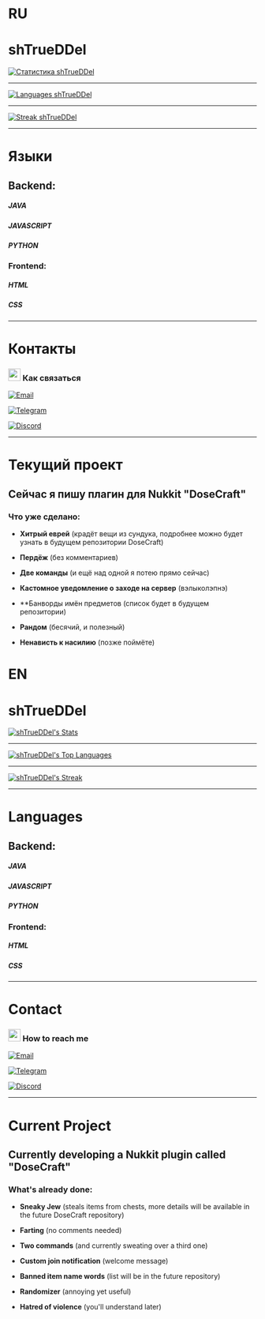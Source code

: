 # **RU**

# shTrueDDel

[![Статистика shTrueDDel](https://github-readme-stats.vercel.app/api?username=shTrueDDel&show_icons=true&theme=dark&title_color=ff79c6&icon_color=bd93f9&text_color=f8f8f2&bg_color=282a36&hide_border=true)](https://github.com/anuraghazra/github-readme-stats)

---

[![Languages shTrueDDel](https://github-readme-stats.vercel.app/api/top-langs/?username=shTrueDDel&layout=compact&theme=dark&title_color=ff79c6&text_color=f8f8f2&bg_color=282a36&hide_border=true)](https://github.com/anuraghazra/github-readme-stats)

---

[![Streak shTrueDDel](https://github-readme-streak-stats.herokuapp.com/?user=shTrueDDel&theme=dark&background=282a36&ring=ff79c6&fire=ff79c6&currStreakNum=f8f8f2&sideNums=f8f8f2&currStreakLabel=f8f8f2&sideLabels=f8f8f2&dates=6272a4&hide_border=true)](https://github.com/DenverCoder1/github-readme-streak-stats)

---

# **Языки**  

## **Backend:**  
##### JAVA
##### JAVASCRIPT
##### PYTHON

### **Frontend:**  

##### HTML
##### CSS


---

# Контакты

### <img src="https://i.imgur.com/9X0w0s.gif" width="25px"> **Как связаться**  
[![Email](https://img.shields.io/badge/-xeosscript@gmail.com-D14836?logo=gmail&logoColor=white&style=for-the-badge)](mailto:xeosscript@gmail.com)  

[![Telegram](https://img.shields.io/badge/-@shTrueDDel-26A5E4?logo=telegram&logoColor=white&style=for-the-badge)](https://t.me/shTrueDDel)  

[![Discord](https://img.shields.io/badge/-gdshtruedel-5865F2?logo=discord&logoColor=white&style=for-the-badge)](https://discord.com/users/gdshtruedel)  

---

# Текущий проект

## Сейчас я пишу плагин для Nukkit "DoseCraft"

### Что уже сделано:

-  **Хитрый еврей** (крадёт вещи из сундука, подробнее можно будет узнать в будущем репозитории DoseCraft) 

- **Пердёж** (без комментариев) 

- **Две команды** (и ещё над одной я потею прямо сейчас) 

- **Кастомное уведомление о заходе на сервер** (вэлыколэпнэ) 

- **Банворды имён предметов (список будет в будущем репозитории) 

- **Рандом** (бесячий, и полезный) 

- **Ненависть к насилию** (позже поймёте)

# **EN**

# shTrueDDel

[![shTrueDDel's Stats](https://github-readme-stats.vercel.app/api?username=shTrueDDel&show_icons=true&theme=dark&title_color=ff79c6&icon_color=bd93f9&text_color=f8f8f2&bg_color=282a36&hide_border=true)](https://github.com/anuraghazra/github-readme-stats)

---

[![shTrueDDel's Top Languages](https://github-readme-stats.vercel.app/api/top-langs/?username=shTrueDDel&layout=compact&theme=dark&title_color=ff79c6&text_color=f8f8f2&bg_color=282a36&hide_border=true)](https://github.com/anuraghazra/github-readme-stats)

---

[![shTrueDDel's Streak](https://github-readme-streak-stats.herokuapp.com/?user=shTrueDDel&theme=dark&background=282a36&ring=ff79c6&fire=ff79c6&currStreakNum=f8f8f2&sideNums=f8f8f2&currStreakLabel=f8f8f2&sideLabels=f8f8f2&dates=6272a4&hide_border=true)](https://github.com/DenverCoder1/github-readme-streak-stats)

---

# **Languages**  

## **Backend:**  
##### JAVA
##### JAVASCRIPT
##### PYTHON

### **Frontend:**  

##### HTML
##### CSS


---

# Contact

### <img src="https://i.imgur.com/9X0w0s.gif" width="25px"> **How to reach me**  
[![Email](https://img.shields.io/badge/-xeosscript@gmail.com-D14836?logo=gmail&logoColor=white&style=for-the-badge)](mailto:xeosscript@gmail.com)  

[![Telegram](https://img.shields.io/badge/-@shTrueDDel-26A5E4?logo=telegram&logoColor=white&style=for-the-badge)](https://t.me/shTrueDDel)  

[![Discord](https://img.shields.io/badge/-gdshtruedel-5865F2?logo=discord&logoColor=white&style=for-the-badge)](https://discord.com/users/gdshtruedel)  

---

# Current Project

## Currently developing a Nukkit plugin called "DoseCraft"

### What's already done:

-  **Sneaky Jew** (steals items from chests, more details will be available in the future DoseCraft repository) 

- **Farting** (no comments needed) 

- **Two commands** (and currently sweating over a third one) 

- **Custom join notification** (welcome message) 

- **Banned item name words** (list will be in the future repository) 

- **Randomizer** (annoying yet useful) 

- **Hatred of violence** (you'll understand later)